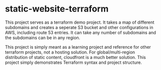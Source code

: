 # static-website-terraform
This project serves as a terraform demo project. It takes a map of different subdomains and creates a seperate S3 bucket and other configurations in AWS, including route 53 entries. It can take any number of subdomains and the subdomains can be in any region.

This project is simply meant as a learning project and reference for other terraform projects, not a hosting solution. For global/multi-region distribution of static content, cloudfront is a much better solution. This project simply demonstrates Terraform syntax and project structure.